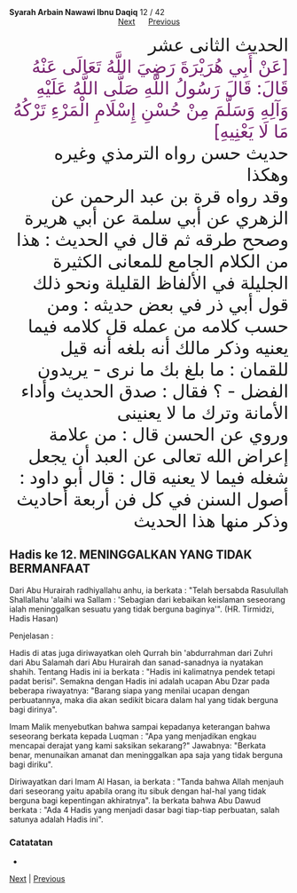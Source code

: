 <tr><td align=center><b>Syarah Arbain Nawawi Ibnu Daqiq</b> 12 / 42<br></td></tr><tr><td valign=top><center><a href='13'>Next</a>  &nbsp; &nbsp; &nbsp;<a href='11'>Previous</a></center><section class='nass'><p lang='ar' dir='rtl' align=right><font size=6> الحديث الثانى عشر <br />
<!-- [ عن أبي هريرة رضي الله تعالى عنه قال : قال رسول الله صلى الله عليه وآله وسلم من حسن إسلام المرء تركه ما لا يعنيه ] <br /> -->
<font color="#77216F">
[عَنْ أَبِي هُرَيْرَةَ رَضِيَ اللَّهُ تَعَالَى عَنْهُ قَالَ: قَالَ رَسُولُ اللَّهِ صَلَّى اللَّهُ عَلَيْهِ وَآلِهِ وَسَلَّمَ مِنْ حُسْنِ إِسْلَامِ الْمَرْءِ تَرْكُهُ مَا لَا يَعْنِيهِ]
</font>
<br/>
حديث حسن رواه الترمذي وغيره وهكذا <br />
وقد رواه قرة بن عبد الرحمن عن الزهري عن أبي سلمة عن أبي هريرة وصحح طرقه ثم قال في الحديث : هذا من الكلام الجامع للمعانى الكثيرة الجليلة في الألفاظ القليلة ونحو ذلك قول أبي ذر في بعض حديثه : ومن حسب كلامه من عمله قل كلامه فيما يعنيه وذكر مالك أنه بلغه أنه قيل للقمان : ما بلغ بك ما نرى - يريدون الفضل - ؟ فقال : صدق الحديث وأداء الأمانة وترك ما لا يعنينى <br />
وروي عن الحسن قال : من علامة إعراض الله تعالى عن العبد أن يجعل شغله فيما لا يعنيه قال : قال أبو داود : أصول السنن في كل فن أربعة أحاديث وذكر منها هذا الحديث <br />
</font></p></section>

<div markdown="1">

## Hadis ke 12. MENINGGALKAN YANG TIDAK BERMANFAAT

Dari Abu Hurairah radhiyallahu anhu, ia berkata : "Telah bersabda Rasulullah Shallallahu 'alaihi wa Sallam : 'Sebagian dari kebaikan keislaman seseorang ialah meninggalkan sesuatu yang tidak berguna baginya'". (HR. Tirmidzi, Hadis Hasan)



Penjelasan :

Hadis di atas juga diriwayatkan oleh Qurrah bin 'abdurrahman dari Zuhri dari Abu Salamah dari Abu Hurairah dan sanad-sanadnya ia nyatakan shahih. Tentang Hadis ini ia berkata : "Hadis ini kalimatnya pendek tetapi padat berisi". Semakna dengan Hadis ini adalah ucapan Abu Dzar pada beberapa riwayatnya: "Barang siapa yang menilai ucapan dengan perbuatannya, maka dia akan sedikit bicara dalam hal yang tidak berguna bagi dirinya".

Imam Malik  menyebutkan  bahwa  sampai  kepadanya  keterangan  bahwa  seseorang berkata kepada Luqman : "Apa yang menjadikan engkau mencapai derajat yang kami saksikan sekarang?" Jawabnya: "Berkata benar, menunaikan amanat dan meninggalkan apa saja yang tidak berguna bagi diriku".

Diriwayatkan dari Imam Al Hasan, ia berkata : "Tanda bahwa Allah menjauh dari seseorang yaitu apabila orang itu sibuk dengan hal-hal yang tidak berguna bagi kepentingan akhiratnya". Ia berkata bahwa Abu Dawud berkata : "Ada 4 Hadis yang menjadi dasar bagi tiap-tiap perbuatan, salah satunya adalah Hadis ini".

### Catatatan  
- 
[Next](13) | [Previous](11)
</div>
